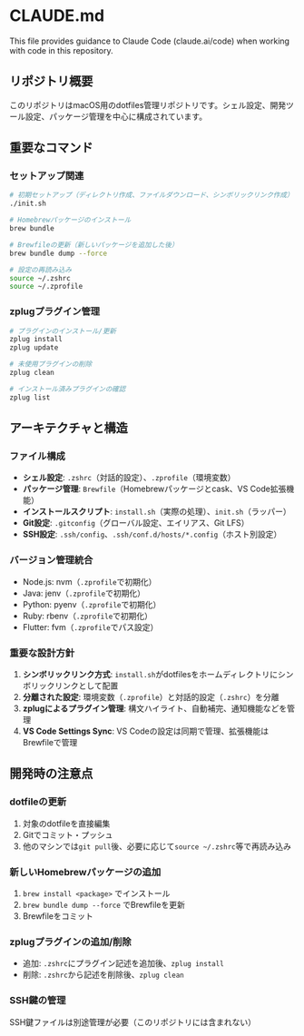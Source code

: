# CLAUDE.md

This file provides guidance to Claude Code (claude.ai/code) when working with code in this repository.

## リポジトリ概要

このリポジトリはmacOS用のdotfiles管理リポジトリです。シェル設定、開発ツール設定、パッケージ管理を中心に構成されています。

## 重要なコマンド

### セットアップ関連
```bash
# 初期セットアップ（ディレクトリ作成、ファイルダウンロード、シンボリックリンク作成）
./init.sh

# Homebrewパッケージのインストール
brew bundle

# Brewfileの更新（新しいパッケージを追加した後）
brew bundle dump --force

# 設定の再読み込み
source ~/.zshrc
source ~/.zprofile
```

### zplugプラグイン管理
```bash
# プラグインのインストール/更新
zplug install
zplug update

# 未使用プラグインの削除
zplug clean

# インストール済みプラグインの確認
zplug list
```

## アーキテクチャと構造

### ファイル構成
- **シェル設定**: `.zshrc`（対話的設定）、`.zprofile`（環境変数）
- **パッケージ管理**: `Brewfile`（Homebrewパッケージとcask、VS Code拡張機能）
- **インストールスクリプト**: `install.sh`（実際の処理）、`init.sh`（ラッパー）
- **Git設定**: `.gitconfig`（グローバル設定、エイリアス、Git LFS）
- **SSH設定**: `.ssh/config`、`.ssh/conf.d/hosts/*.config`（ホスト別設定）

### バージョン管理統合
- Node.js: nvm（`.zprofile`で初期化）
- Java: jenv（`.zprofile`で初期化）
- Python: pyenv（`.zprofile`で初期化）
- Ruby: rbenv（`.zprofile`で初期化）
- Flutter: fvm（`.zprofile`でパス設定）

### 重要な設計方針
1. **シンボリックリンク方式**: `install.sh`がdotfilesをホームディレクトリにシンボリックリンクとして配置
2. **分離された設定**: 環境変数（`.zprofile`）と対話的設定（`.zshrc`）を分離
3. **zplugによるプラグイン管理**: 構文ハイライト、自動補完、通知機能などを管理
4. **VS Code Settings Sync**: VS Codeの設定は同期で管理、拡張機能はBrewfileで管理

## 開発時の注意点

### dotfileの更新
1. 対象のdotfileを直接編集
2. Gitでコミット・プッシュ
3. 他のマシンでは`git pull`後、必要に応じて`source ~/.zshrc`等で再読み込み

### 新しいHomebrewパッケージの追加
1. `brew install <package>` でインストール
2. `brew bundle dump --force` でBrewfileを更新
3. Brewfileをコミット

### zplugプラグインの追加/削除
- 追加: `.zshrc`にプラグイン記述を追加後、`zplug install`
- 削除: `.zshrc`から記述を削除後、`zplug clean`

### SSH鍵の管理
SSH鍵ファイルは別途管理が必要（このリポジトリには含まれない）